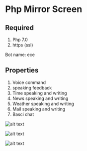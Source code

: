 # Php Mirror Screen
## Required
1. Php 7.0
2. https (ssl)

Bot name: ece

## Properties
1. Voice command
2. speaking feedback
3. Time speaking and writing
4. News  speaking and writing
5. Weather speaking and writing
6. Mail speaking and writing
7. Basci chat

![alt text](https://i.hizliresim.com/PD7Lod.png "Logo Title Text 1")

![alt text](https://i.hizliresim.com/g6P3A0.png "Logo Title Text 2")

![alt text](https://i.hizliresim.com/9NYJ5Z.png "Logo Title Text 3")
